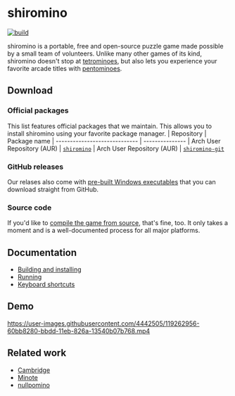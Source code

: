 # shiromino
<a href="https://github.com/shiromino/shiromino/actions" rel="Build status">![build](https://github.com/shiromino/shiromino/workflows/build/badge.svg?branch=master)</a>

shiromino is a portable, free and open-source puzzle game made possible by a small team of volunteers. Unlike many other games of its kind, shiromino doesn't stop at [tetrominoes](https://en.wikipedia.org/wiki/Tetromino), but also lets you experience your favorite arcade titles with [pentominoes](https://en.wikipedia.org/wiki/Pentomino).
## Download
### Official packages
This list features official packages that we maintain. This allows you to install shiromino using your favorite package manager.
| Repository                    | Package name
| ----------------------------- | ---------------
| Arch User Repository (AUR)    | [`shiromino`](https://aur.archlinux.org/cgit/aur.git/tree/PKGBUILD?h=shiromino)
| Arch User Repository (AUR)    | [`shiromino-git`](https://aur.archlinux.org/cgit/aur.git/tree/PKGBUILD?h=shiromino-git)
### GitHub releases
Our relases also come with [pre-built Windows executables](https://github.com/shiromino/shiromino/releases) that you can download straight from GitHub.
### Source code
If you'd like to [compile the game from source](doc/BUILDING.md), that's fine, too. It only takes a moment and is a well-documented process for all major platforms.
## Documentation
- [Building and installing](doc/BUILDING.md)
- [Running](doc/RUNNING.md)
- [Keyboard shortcuts](doc/KEYBOARD_SHORTCUTS.md)
## Demo
https://user-images.githubusercontent.com/4442505/119262956-60bb8280-bbdd-11eb-826a-13540b07b768.mp4
## Related work
- [Cambridge](https://github.com/MillaBasset/cambridge)
- [Minote](https://github.com/Tearnote/Minote)
- [nullpomino](https://github.com/nullpomino/nullpomino)
